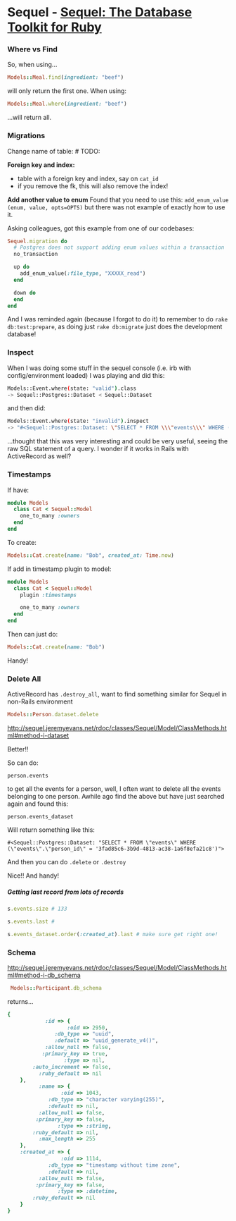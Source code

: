 # Sequel - [Sequel: The Database Toolkit for Ruby](http://sequel.jeremyevans.net/)

### Where vs Find
So, when using...
```ruby
Models::Meal.find(ingredient: "beef")
```
will only return the first one.
When using:
```ruby
Models::Meal.where(ingredient: "beef")
```
...will return all.

### Migrations
Change name of table: # TODO:

**Foreign key and index:**
- table with a foreign key and index, say on `cat_id`
- if you remove the fk, this will also remove the index!


**Add another value to enum**
Found that you need to use this:
`add_enum_value (enum, value, opts=OPTS)` but there was not example of exactly how to use it.

Asking colleagues, got this example from one of our codebases:

```ruby
Sequel.migration do
  # Postgres does not support adding enum values within a transaction
  no_transaction

  up do
    add_enum_value(:file_type, "XXXXX_read")
  end

  down do
  end
end
```

And I was reminded again (because I forgot to do it) to remember to do `rake db:test:prepare`, as doing just `rake db:migrate` just does the development database!


### Inspect
When I was doing some stuff in the sequel console (i.e. irb with config/environment loaded) I was playing and did this:
```bash
Models::Event.where(state: "valid").class
-> Sequel::Postgres::Dataset < Sequel::Dataset
```
and then did:
```bash
Models::Event.where(state: "invalid").inspect
-> "#<Sequel::Postgres::Dataset: \"SELECT * FROM \\\"events\\\" WHERE (\\\"state\\\" = 'invaid')\">"
```
...thought that this was very interesting and could be very useful, seeing the raw SQL statement of a query. I wonder if it works in Rails with ActiveRecord as well?


### Timestamps
If have:
```ruby
module Models
  class Cat < Sequel::Model
    one_to_many :owners
  end
end
```
To create:
```ruby
Models::Cat.create(name: "Bob", created_at: Time.now)
```
If add in timestamp plugin to model:
```ruby
module Models
  class Cat < Sequel::Model
    plugin :timestamps

    one_to_many :owners
  end
end
```
Then can just do:
```ruby
Models::Cat.create(name: "Bob")
```
Handy!


### Delete All
ActiveRecord has `.destroy_all`, want to find something similar for Sequel in non-Rails environment

```ruby
Models::Person.dataset.delete
```
http://sequel.jeremyevans.net/rdoc/classes/Sequel/Model/ClassMethods.html#method-i-dataset

Better!!

So can do:

```
person.events
```

to get all the events for a person, well, I often want to delete all the events belonging to one person. Awhile ago find the above but have just searched again and found this:

```
person.events_dataset
```

Will return something like this:
```
#<Sequel::Postgres::Dataset: "SELECT * FROM \"events\" WHERE (\"events\".\"person_id\" = '3fad85c6-3b9d-4813-ac38-1a6f8efa21c8')">
```

And then you can do `.delete` or `.destroy`

Nice!! And handy!


##### Getting last record from lots of records

```ruby
s.events.size # 133

s.events.last #

s.events_dataset.order(:created_at).last # make sure get right one!
```

### Schema
http://sequel.jeremyevans.net/rdoc/classes/Sequel/Model/ClassMethods.html#method-i-db_schema

```ruby
 Models::Participant.db_schema
 ```

 returns...

```ruby
{
            :id => {
                   :oid => 2950,
               :db_type => "uuid",
               :default => "uuid_generate_v4()",
            :allow_null => false,
           :primary_key => true,
                  :type => nil,
        :auto_increment => false,
          :ruby_default => nil
    },
          :name => {
                 :oid => 1043,
             :db_type => "character varying(255)",
             :default => nil,
          :allow_null => false,
         :primary_key => false,
                :type => :string,
        :ruby_default => nil,
          :max_length => 255
    },
    :created_at => {
                 :oid => 1114,
             :db_type => "timestamp without time zone",
             :default => nil,
          :allow_null => false,
         :primary_key => false,
                :type => :datetime,
        :ruby_default => nil
    }
}
```
